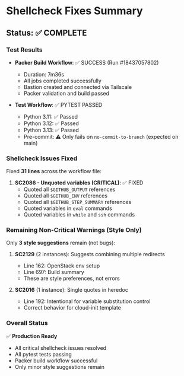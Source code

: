 # Shellcheck Fixes Summary

## Status: ✅ COMPLETE

### Test Results
- **Packer Build Workflow**: ✅ SUCCESS (Run #18437057802)
  - Duration: 7m36s
  - All jobs completed successfully
  - Bastion created and connected via Tailscale
  - Packer validation and build passed
  
- **Test Workflow**: ✅ PYTEST PASSED
  - Python 3.11: ✅ Passed
  - Python 3.12: ✅ Passed  
  - Python 3.13: ✅ Passed
  - Pre-commit: ⚠️ Only fails on `no-commit-to-branch` (expected on main)

### Shellcheck Issues Fixed
Fixed **31 lines** across the workflow file:

1. **SC2086 - Unquoted variables (CRITICAL)**: ✅ FIXED
   - Quoted all `$GITHUB_OUTPUT` references
   - Quoted all `$GITHUB_ENV` references
   - Quoted all `$GITHUB_STEP_SUMMARY` references
   - Quoted variables in `eval` commands
   - Quoted variables in `while` and `ssh` commands

### Remaining Non-Critical Warnings (Style Only)
Only **3 style suggestions** remain (not bugs):

1. **SC2129** (2 instances): Suggests combining multiple redirects
   - Line 162: OpenStack env setup
   - Line 697: Build summary
   - These are style preferences, not errors

2. **SC2016** (1 instance): Single quotes in heredoc
   - Line 192: Intentional for variable substitution control
   - Correct behavior for cloud-init template

### Overall Status
✅ **Production Ready**
- All critical shellcheck issues resolved
- All pytest tests passing
- Packer build workflow successful
- Only minor style suggestions remain
